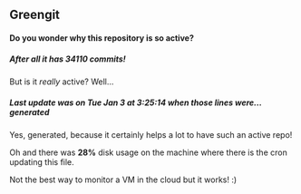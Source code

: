 ## Greengit

#### Do you wonder why this repository is so active?

##### After all it has 34110 commits!

But is it *really* active? Well...

##### Last update was on Tue Jan 3 at 3:25:14 when those lines were... generated

Yes, generated, because it certainly helps a lot to have such an active repo!

Oh and there was **28%** disk usage on the machine
where there is the cron updating this file.

Not the best way to monitor a VM in the cloud but it works! :)
